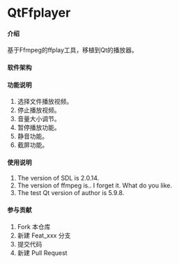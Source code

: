 # QtFfplayer

#### 介绍
基于Ffmpeg的ffplay工具，移植到Qt的播放器。

#### 软件架构


#### 功能说明

1. 选择文件播放视频。
2. 停止播放视频。
3. 音量大小调节。
4. 暂停播放功能。
5. 静音功能。
6. 截屏功能。


#### 使用说明

1. The version of SDL is 2.0.14.
2. The version of ffmpeg is.. I forget it. What do you like.
3. The test Qt version of author is 5.9.8.

#### 参与贡献

1.  Fork 本仓库
2.  新建 Feat_xxx 分支
3.  提交代码
4.  新建 Pull Request

